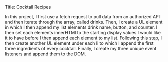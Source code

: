 Title: Cocktail Recipes 

In this project, I first use a fetch request to pull data from an authorized API and then iterate through the array, called drinks. Then, I create a UL element in which I then append my list elements  drink name, button, and counter. I then set each elements innerHTMl to the starting display values I would like it to have before I then append each element to my list. Following this step, I then create another UL element under each li to which I append the first three ingredients of every cocktail. Finally, I create my three unique event listeners and append them to the DOM. 